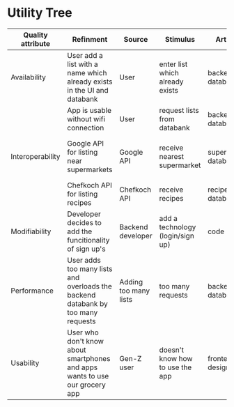 # Utility Tree
| Quality attribute| Refinment |  Source                 |     Stimulus                           |     Artifact               |     Environment             |    Response                                                       |            Response measure                           | Business value | Technical risk |
|------------------|-|-----------------------------|--------------------------------|--------------------|------------------|-----------------------------------------------------------|---------------------------------------|----------------|----------------|
| Availability     | User add a list with a name which already exists in the UI and databank | User | enter list which already exists | backend / databank | overloaded operation | send errror message (list already exists) | lists cannot have the same name   | H              | M              |
|                   |App is usable without wifi connection | User | request lists from databank | backend/ databank | Normal operation|lists are stored local           |    ...                                   |   M             |     L           |
| Interoperability |Google API for listing near supermarkets | Google API  | receive nearest supermarket  | supermarket databank | supermarketView UI | nearest supermarkets listed in the app  | the nearest supermarkets can be viewed in the UI  | H              | L |
|                  |Chefkoch API for listing recipes | Chefkoch API |  receive recipes |  recipes databank |  listview UI  | recipe is listed as a grocery list | recipes can be viewed in the UI|   M   | L |
| Modifiability    |Developer decides to add the funcitionality of sign up's | Backend developer   | add a technology (login/sign up) | code | build time | make and test modification | minimal downtime                      |L  | M |
| Performance      |User adds too many lists and overloads the backend databank by too many requests | Adding too many lists | too many requests | backend / databank | overloaded operation | throttling  | ...  | M | H |
| Usability        |User who don't know about smartphones and apps wants to use our grocery app | Gen-Z user          | doesn't know how to use the app | frontend, UI design | regular use      | easy understandable, simple design | user feedback | H | L |

